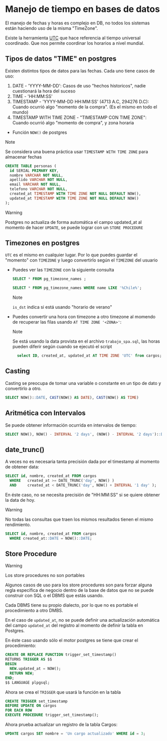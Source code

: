# Manejo de tiempo en bases de datos

El manejo de fechas y horas es complejo en DB, no todos los sistemas están haciendo uso de la misma "TimeZone".

Existe la herramienta [UTC][UTC] que hace referencia al tiempo universal coordinado. 
Que nos permite coordinar los horarios a nivel mundial.

## Tipos de datos "TIME" en postgres

Existen distintos tipos de datos para las fechas. Cada uno tiene casos de uso:

1. DATE - 'YYYY-MM-DD': Casos de uso "hechos historicos", nadie cuestionará la hora del suceso
2. TIME - 'HH:MM:SS'
3. TIMESTAMP - 'YYYY-MM-DD HH:MM:SS' (4713 A.C, 294276 D.C): Cuando ocurrió algo "momento de la compra". (Es el mismo en todo el mundo)
4. TIMESTAMP WITH TIME ZONE - "TIMESTAMP CON TIME ZONE": Cuando ocurrió algo "momento de compra", y zona horaria 

- Función `NOW()` de postgres

> [!NOTE] 
> Se considera una buena práctica usar `TIMESTAMP WITH TIME ZONE` para almacenar fechas

```sql
CREATE TABLE personas (
  id SERIAL PRIMARY KEY,
  nombre VARCHAR NOT NULL,
  apellido VARCHAR NOT NULL,
  email VARCHAR NOT NULL,
  telefono VARCHAR NOT NULL,
  created_at TIMESTAMP WITH TIME ZONE NOT NULL DEFAULT NOW(),
  updated_at TIMESTAMP WITH TIME ZONE NOT NULL DEFAULT NOW()
);
```

> [!WARNING]
> Postgres no actualiza de forma automática el campo updated_at al momento de hacer `UPDATE`, se puede lograr con un `STORE PROCEDURE`

## Timezones en postgres

`UTC` es el mismo en cualquier lugar. Por lo que puedes guardar el "momento" con `TIMEZONE`  y luego convertirlo según el `TIMEZONE` del usuario

- Puedes ver las `TIMEZONE` con la siguiente consulta

    ```sql
    SELECT * FROM pg_timezone_names ;

    SELECT * FROM pg_timezone_names WHERE name LIKE '%Chile%';
    ```

  > [!NOTE]
  > `is_dst` indica si está usando "horario de verano"

-  Puedes convertir una hora con timezone a otro timezone al momendo de recuperar las filas usando `AT TIME ZONE '<ZONA>'`:

    > [!NOTE]
    > Se está usando la data provista en el archivo `trabajo_spa.sql`, las horas pueden diferir según cuando se ejecutó el script

    ```sql
      select ID, created_at, updated_at AT TIME ZONE 'UTC' from cargos;
    ``` 


## Casting

Casting se preocupa de tomar una variable o constante en un tipo de dato y convertirlo a otro.

```sql
SELECT NOW()::DATE, CAST(NOW() AS DATE), CAST(NOW() AS TIME)
```

## Aritmética con Intervalos

Se puede obtener información ocurrida en intervalos de tiempo: 

```sql
SELECT NOW(), NOW() - INTERVAL '2 days', (NOW() - INTERVAL '2 days')::DATE;
```

## date_trunc()

A veces no es necesaria tanta precisión dada por el timestamp al momento de obtener data:

```sql
SELECT id, nombre, created_at FROM cargos
  WHERE   created_at >= DATE_TRUNC('day', NOW() )
  AND     created_at < DATE_TRUNC('day', NOW() + INTERVAL '1 day' );
```

En éste caso, no se necesita precisión de "HH:MM:SS" si se quiere obtener la data de hoy.

> [!WARNING]
> No todas las consultas que traen los mismos resultados tienen el mismo rendimiento.

```sql
SELECT id, nombre, created_at FROM cargos
  WHERE created_at::DATE = NOW()::DATE;
```


## Store Procedure

> [!WARNING]
> Los store procedures no son portables

Algunos casos de uso para los store procedures son para forzar alguna regla específica de negocio dentro de la base de datos que no se puede construir con SQL o el DBMS que estás usando.

Cada DBMS tiene su propio dialecto, por lo que no es portable el procedimiento a otro DMBS.

En el caso de `updated_at`, no se puede definir una actualización automática del campo `updated_at` del registro al momento de definir la tabla en Postgres. 

En éste caso usando sólo el motor postgres se tiene que crear el procedimiento:

```sql
CREATE OR REPLACE FUNCTION trigger_set_timestamp()
RETURNS TRIGGER AS $$
BEGIN
  NEW.updated_at = NOW();
  RETURN NEW;
END;
$$ LANGUAGE plpgsql;

```

Ahora se crea el `TRIGGER` que usará la función en la tabla

```SQL
CREATE TRIGGER set_timestamp
BEFORE UPDATE ON cargos
FOR EACH ROW
EXECUTE PROCEDURE trigger_set_timestamp();
```

Ahora prueba actualizar un registro de la tabla Cargos:

```sql
UPDATE cargos SET nombre = 'Un cargo actualizado' WHERE id = 3;
```


[UTC]: https://es.wikipedia.org/wiki/Tiempo_universal_coordinado